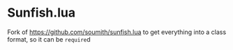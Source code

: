 Sunfish.lua
===========
Fork of https://github.com/soumith/sunfish.lua to get everything into a class format, so it can be `require`d
